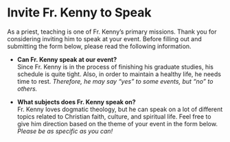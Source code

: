 # Invite Fr. Kenny to Speak

As a priest, teaching is one of Fr. Kenny’s primary missions. Thank you for considering inviting him to speak at your event. Before filling out and submitting the form below, please read the following information.

- **Can Fr. Kenny speak at our event?**<br />
  Since Fr. Kenny is in the process of finishing his graduate studies, his schedule is quite tight. Also, in order to maintain a healthy life, he needs time to rest. _Therefore, he may say “yes” to some events, but “no” to others._

- **What subjects does Fr. Kenny speak on?**<br />
  Fr. Kenny loves dogmatic theology, but he can speak on a lot of different topics related to Christian faith, culture, and spiritual life. Feel free to give him direction based on the theme of your event in the form below. _Please be as specific as you can!_
